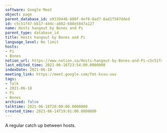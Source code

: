 ```yaml
---
software: Google Meet
object: page
parent_database_id: e9339446-880f-4ef0-8ad7-8ad1f507dded
id: c5c51f47-bb17-444c-a802-688e5847a127
name: Hosts hangout by Bones and Pi
parent_type: database_id
title: Hosts hangout by Bones and Pi
language_level: No limit
hosts:
- Pi
- Bones
notion_url: https://www.notion.so/Hosts-hangout-by-Bones-and-Pi-c5c51f47bb17444ca802688e5847a127
last_edited_time: 2021-06-16T23:54:00.0000000
indexDate: 2021-06-18
meeting_link: https://meet.google.com/fmt-ksxu-uuv
tags:
- Talk
- 2021-06-18
- Pi
- Bones
archived: false
talktime: 2021-06-18T20:00:00.0000000
created_time: 2021-06-14T19:01:00.0000000
---
```


A regular catch up between hosts.


